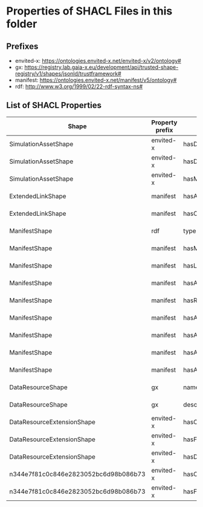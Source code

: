 # Properties of SHACL Files in this folder

## Prefixes

- envited-x: <https://ontologies.envited-x.net/envited-x/v2/ontology#>
- gx: <https://registry.lab.gaia-x.eu/development/api/trusted-shape-registry/v1/shapes/jsonld/trustframework#>
- manifest: <https://ontologies.envited-x.net/manifest/v5/ontology#>
- rdf: <http://www.w3.org/1999/02/22-rdf-syntax-ns#>

## List of SHACL Properties

| Shape | Property prefix | Property | MinCount | MaxCount | Description | Datatype/NodeKind | Filename |
| --- | --- | --- | --- | --- | --- | --- | --- |
| SimulationAssetShape | envited-x | hasDataResource | 1 | 1 |  |  | envited-x_shacl.ttl |
| SimulationAssetShape | envited-x | hasDataResourceExtension | 0 |  |  |  | envited-x_shacl.ttl |
| SimulationAssetShape | envited-x | hasManifest | 1 | 1 |  |  | envited-x_shacl.ttl |
| ExtendedLinkShape | manifest | hasAccessRole |  |  |  |  | envited-x_shacl.ttl |
| ExtendedLinkShape | manifest | hasCategory |  |  |  |  | envited-x_shacl.ttl |
| ManifestShape | rdf | type |  |  |  |  | envited-x_shacl.ttl |
| ManifestShape | manifest | hasManifestReference |  |  |  |  | envited-x_shacl.ttl |
| ManifestShape | manifest | hasLicense |  |  |  |  | envited-x_shacl.ttl |
| ManifestShape | manifest | hasArtifacts |  |  |  |  | envited-x_shacl.ttl |
| ManifestShape | manifest | hasReferencedArtifacts |  |  |  |  | envited-x_shacl.ttl |
| ManifestShape | manifest | hasArtifacts |  |  |  |  | envited-x_shacl.ttl |
| ManifestShape | manifest | hasArtifacts |  |  |  |  | envited-x_shacl.ttl |
| ManifestShape | manifest | hasArtifacts |  |  |  |  | envited-x_shacl.ttl |
| ManifestShape | manifest | hasArtifacts |  |  |  |  | envited-x_shacl.ttl |
| DataResourceShape | gx | name | 1 | 1 |  | <http://www.w3.org/2001/XMLSchema#string> | envited-x_shacl.ttl |
| DataResourceShape | gx | description | 1 | 1 |  | <http://www.w3.org/2001/XMLSchema#string> | envited-x_shacl.ttl |
| DataResourceExtensionShape | envited-x | hasContent | 1 |  |  |  | envited-x_shacl.ttl |
| DataResourceExtensionShape | envited-x | hasFormat | 1 |  |  |  | envited-x_shacl.ttl |
| DataResourceExtensionShape | envited-x | hasDataResourceExtension |  |  |  |  | envited-x_shacl.ttl |
| n344e7f81c0c846e2823052bc6d98b086b73 | envited-x | hasContent | 1 |  |  |  | envited-x_shacl.ttl |
| n344e7f81c0c846e2823052bc6d98b086b73 | envited-x | hasFormat | 1 |  |  |  | envited-x_shacl.ttl |
